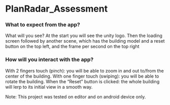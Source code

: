 # PlanRadar_Assessment

### What to expect from the app?
What will you see?
At the start you will see the unity logo.
Then the loading screen followed by another scene, which has the building model and a reset button on the top left, and the frame per second on the top right

### How will you interact with the app?
With 2 fingers touch (pinch): you will be able to zoom in and out to/from the center of the building.
With one finger touch (swiping): you will be able to rotate the building.
When the “Reset” button is clicked: the whole building will lerp to its initial view in a smooth way.



Note: This project was tested on editor and on android device only. 

